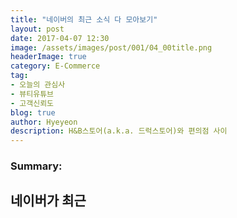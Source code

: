 ```yaml
---
title: "네이버의 최근 소식 다 모아보기"
layout: post
date: 2017-04-07 12:30
image: /assets/images/post/001/04_00title.png
headerImage: true
category: E-Commerce
tag:
- 오늘의 관심사
- 뷰티유튜브
- 고객신뢰도
blog: true
author: Hyeyeon
description: H&B스토어(a.k.a. 드럭스토어)와 편의점 사이
---
```


### Summary:

네이버가 최근
---
